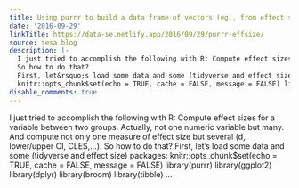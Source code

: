 ```yaml
---
title: Using purrr to build a data frame of vectors (eg., from effect size statistics)
date: '2016-09-29'
linkTitle: https://data-se.netlify.app/2016/09/29/purrr-effsize/
source: sesa blog
description: |-
  I just tried to accomplish the following with R: Compute effect sizes for a variable between two groups. Actually, not one numeric variable but many. And compute not only one measure of effect size but several (d, lower/upper CI, CLES,&hellip;).
  So how to do that?
  First, let&rsquo;s load some data and some (tidyverse and effect size) packages:
  knitr::opts_chunk$set(echo = TRUE, cache = FALSE, message = FALSE) library(purrr) library(ggplot2) library(dplyr) library(broom) library(tibble) ...
disable_comments: true
---
```

I just tried to accomplish the following with R: Compute effect sizes for a variable between two groups. Actually, not one numeric variable but many. And compute not only one measure of effect size but several (d, lower/upper CI, CLES,&hellip;).
So how to do that?
First, let&rsquo;s load some data and some (tidyverse and effect size) packages:
knitr::opts_chunk$set(echo = TRUE, cache = FALSE, message = FALSE) library(purrr) library(ggplot2) library(dplyr) library(broom) library(tibble) ...